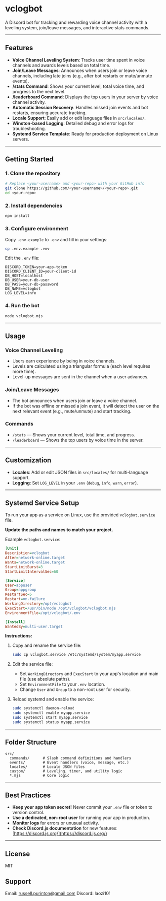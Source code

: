 # vclogbot

A Discord bot for tracking and rewarding voice channel activity with a leveling system, join/leave messages, and interactive stats commands.

---

## Features

- **Voice Channel Leveling System**: Tracks user time spent in voice channels and awards levels based on total time.
- **Join/Leave Messages**: Announces when users join or leave voice channels, including late joins (e.g., after bot restarts or mute/unmute events).
- **/stats Command**: Shows your current level, total voice time, and progress to the next level.
- **/leaderboard Command**: Displays the top users in your server by voice channel activity.
- **Automatic Session Recovery**: Handles missed join events and bot restarts, ensuring accurate tracking.
- **Locale Support**: Easily add or edit language files in `src/locales/`.
- **Winston-based Logging**: Detailed debug and error logs for troubleshooting.
- **Systemd Service Template**: Ready for production deployment on Linux servers.

---

## Getting Started

### 1. Clone the repository

```sh
# Replace <your-username> and <your-repo> with your GitHub info
git clone https://github.com/<your-username>/<your-repo>.git
cd <your-repo>
```

### 2. Install dependencies

```sh
npm install
```

### 3. Configure environment

Copy `.env.example` to `.env` and fill in your settings:

```sh
cp .env.example .env
```

Edit the `.env` file:

```env
DISCORD_TOKEN=your-app-token
DISCORD_CLIENT_ID=your-client-id
DB_HOST=localhost
DB_USER=your-db-user
DB_PASS=your-db-password
DB_NAME=vclogbot
LOG_LEVEL=info
```

### 4. Run the bot

```sh
node vclogbot.mjs
```

---

## Usage

### Voice Channel Leveling

- Users earn experience by being in voice channels.
- Levels are calculated using a triangular formula (each level requires more time).
- Level-up messages are sent in the channel when a user advances.

### Join/Leave Messages

- The bot announces when users join or leave a voice channel.
- If the bot was offline or missed a join event, it will detect the user on the next relevant event (e.g., mute/unmute) and start tracking.

### Commands

- `/stats` — Shows your current level, total time, and progress.
- `/leaderboard` — Shows the top users by voice time in the server.

---

## Customization

- **Locales**: Add or edit JSON files in `src/locales/` for multi-language support.
- **Logging**: Set `LOG_LEVEL` in your `.env` (`debug`, `info`, `warn`, `error`).

---

## Systemd Service Setup

To run your app as a service on Linux, use the provided `vclogbot.service` file.

**Update the paths and names to match your project.**

Example `vclogbot.service`:

```ini
[Unit]
Description=vclogbot
After=network-online.target
Wants=network-online.target
StartLimitBurst=3
StartLimitIntervalSec=60

[Service]
User=appuser
Group=appgroup
RestartSec=5
Restart=on-failure
WorkingDirectory=/opt/vclogbot
ExecStart=/usr/bin/node /opt/vclogbot/vclogbot.mjs
EnvironmentFile=/opt/vclogbot/.env

[Install]
WantedBy=multi-user.target
```

**Instructions:**

1. Copy and rename the service file:

   ```sh
   sudo cp vclogbot.service /etc/systemd/system/myapp.service
   ```

2. Edit the service file:
   - Set `WorkingDirectory` and `ExecStart` to your app's location and main file (use absolute paths).
   - Set `EnvironmentFile` to your `.env` location.
   - Change `User` and `Group` to a non-root user for security.

3. Reload systemd and enable the service:

   ```sh
   sudo systemctl daemon-reload
   sudo systemctl enable myapp.service
   sudo systemctl start myapp.service
   sudo systemctl status myapp.service
   ```

---

## Folder Structure

```text
src/
  commands/      # Slash command definitions and handlers
  events/        # Event handlers (voice, message, etc.)
  locales/       # Locale JSON files
  custom/        # Leveling, timer, and utility logic
  *.mjs          # Core logic
```

---

## Best Practices

- **Keep your app token secret!** Never commit your `.env` file or token to version control.
- **Use a dedicated, non-root user** for running your app in production.
- **Monitor logs** for errors or unusual activity.
- **Check Discord.js documentation** for new features: [https://discord.js.org/](https://discord.js.org/)

---

## License

MIT

## Support

Email: <russell.purinton@gmail.com>
Discord: laozi101
